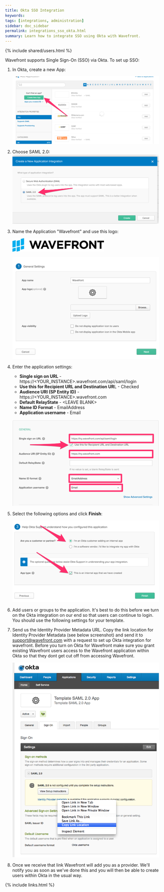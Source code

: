 ```yaml
---
title: Okta SSO Integration
keywords:
tags: [integrations, administration]
sidebar: doc_sidebar
permalink: integrations_sso_okta.html
summary: Learn how to integrate SSO using Okta with Wavefront.
---
```


{% include shared/users.html %}

Wavefront supports Single Sign-On (SSO) via Okta. To set up SSO:
 
1. In Okta, create a new App:
 
    ![1_okta_create_new_app](images/okta_create_new_app.png)
 
2. Choose SAML 2.0:
    ![2_okta_choose_saml](images/okta_choose_saml.png)
 
3. Name the Application "Wavefront" and use this logo:

    ![wavefront_logo_okta](images/wavefront_logo_okta.png)
   
    ![3_okta_general_settings](images/okta_general_settings.png)
 
4. Enter the application settings:

    - **Single sign on URL** - https://\<YOUR_INSTANCE\>.wavefront.com/api/saml/login
    - **Use this for Recipient URL and Destination UR**L - Checked
    - **Audience URI (SP Entity ID)** - https://\<YOUR_INSTANCE\>.wavefront.com
    - **Default RelayState** - \<LEAVE BLANK\>
    - **Name ID Format** - EmailAddress
    - **Application username** - Email
     
    ![4_okta_settings](images/okta_settings.png)
 
5. Select the following options and click **Finish**:

    ![5_okta_Final](images/okta_final.png)
6. Add users or groups to the application. It's best to do this before we turn on the Okta integration on our end so that users can continue to login. You should use the following settings for your template.
 
7. Send us the Identity Provider Metadata URL. Copy the link location for Identity Provider Metadata (see below screenshot) and send it to support@wavefront.com with a request to set up Okta integration for wavefront. Before you turn on Okta for Wavefront make sure you grant existing Wavefront users access to the Wavefront application within Okta so that they dont get cut off from accessing Wavefront.

    ![okta_metadata_url](images/okta_metadata_url.png)

9. Once we receive that link Wavefront will add you as a provider. We'll notify you as soon as we've done this and you will then be able to create users within Okta in the usual way.

{% include links.html %}
